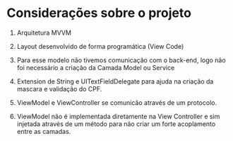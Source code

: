 
# Considerações sobre o projeto

1. Arquitetura MVVM

2. Layout desenvolvido de forma programática (View Code)

3. Para esse modelo não tivemos comunicação com o back-end, logo não foi necessário a criação da Camada Model ou Service

4. Extension de String e UITextFieldDelegate para ajuda na criação da mascara e validação do CPF. 

5. ViewModel e ViewController se comunicão através de um protocolo.

6. ViewModel não é implementada diretamente na View Controller e sim injetada através de um método para não criar um forte acoplamento entre as camadas.


